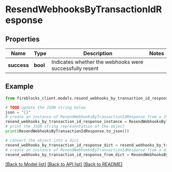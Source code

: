 # ResendWebhooksByTransactionIdResponse


## Properties

Name | Type | Description | Notes
------------ | ------------- | ------------- | -------------
**success** | **bool** | Indicates whether the webhooks were successfully resent | 

## Example

```python
from fireblocks_client.models.resend_webhooks_by_transaction_id_response import ResendWebhooksByTransactionIdResponse

# TODO update the JSON string below
json = "{}"
# create an instance of ResendWebhooksByTransactionIdResponse from a JSON string
resend_webhooks_by_transaction_id_response_instance = ResendWebhooksByTransactionIdResponse.from_json(json)
# print the JSON string representation of the object
print(ResendWebhooksByTransactionIdResponse.to_json())

# convert the object into a dict
resend_webhooks_by_transaction_id_response_dict = resend_webhooks_by_transaction_id_response_instance.to_dict()
# create an instance of ResendWebhooksByTransactionIdResponse from a dict
resend_webhooks_by_transaction_id_response_from_dict = ResendWebhooksByTransactionIdResponse.from_dict(resend_webhooks_by_transaction_id_response_dict)
```
[[Back to Model list]](../README.md#documentation-for-models) [[Back to API list]](../README.md#documentation-for-api-endpoints) [[Back to README]](../README.md)


